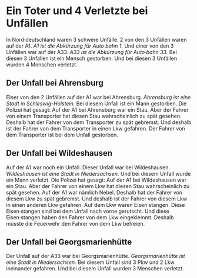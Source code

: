 # Ein Toter und 4 Verletzte bei Unfällen

In Nord·deutschland waren 3 schwere Unfälle. 2 von den 3 Unfällen waren auf der A1. 
*A1 ist die Abkürzung für Auto·bahn 1.* Und einer von den 3 Unfällen war auf der A33. 
*A33 ist die Abkürzung für Auto·bahn 33.* Bei diesen 3 Unfällen ist ein Mensch gestorben. Und bei diesen 3 Unfällen wurden 4 Menschen verletzt. 

## Der Unfall bei Ahrensburg
Einer von den 2 Unfällen auf der A1 war bei Ahrensburg. 
*Ahrensburg ist eine Stadt in Schleswig-Holstein.* Bei diesem Unfall ist ein Mann gestorben. Die Polizei hat gesagt: Auf der A1 bei Ahrensburg war ein Stau. Aber der Fahrer von einem Transporter hat diesen Stau wahrscheinlich zu spät gesehen. Deshalb hat der Fahrer von dem Transporter zu spät gebremst. Und deshalb ist der Fahrer von dem Transporter in einen Lkw gefahren. Der Fahrer von dem Transporter ist bei dem Unfall gestorben. 

## Der Unfall bei Wildeshausen
Auf der A1 war noch ein Unfall. Dieser Unfall war bei Wildeshausen. 
*Wildeshausen ist eine Stadt in Niedersachsen.* Und bei diesem Unfall wurde ein Mann verletzt. Die Polizei hat gesagt: Auf der A1 bei Wildeshausen war ein Stau. Aber der Fahrer von einem Lkw hat diesen Stau wahrscheinlich zu spät gesehen. Auf der A1 war nämlich Nebel. Deshalb hat der Fahrer von diesem Lkw zu spät gebremst. Und deshalb ist der Fahrer von diesem Lkw in einen anderen Lkw gefahren. Auf dem Lkw waren Eisen·stangen. Diese Eisen·stangen sind bei dem Unfall nach vorne gerutscht. Und diese Eisen·stangen haben den Fahrer von dem Lkw eingeklemmt. Deshalb musste die Feuerwehr den Fahrer von dem Lkw befreien. 

## Der Unfall bei Georgsmarienhütte
Der Unfall auf der A33 war bei Georgsmarienhütte. 
*Georgsmarienhütte ist eine Stadt in Niedersachsen.* Bei diesem Unfall sind 3 Pkw und 2 Lkw ineinander gefahren. Und bei diesem Unfall wurden 3 Menschen verletzt. 
